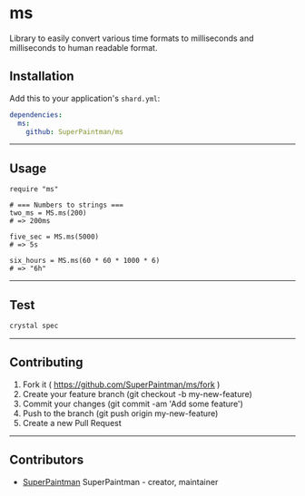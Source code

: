 # ms

Library to easily convert various time formats to milliseconds and
milliseconds to human readable format.


## Installation

Add this to your application's `shard.yml`:

```yaml
dependencies:
  ms:
    github: SuperPaintman/ms
```


--------------------------------------------------------------------------------

## Usage

```crystal
require "ms"

# === Numbers to strings ===
two_ms = MS.ms(200)
# => 200ms

five_sec = MS.ms(5000)
# => 5s

six_hours = MS.ms(60 * 60 * 1000 * 6)
# => "6h"
```


--------------------------------------------------------------------------------

## Test

```sh
crystal spec
```


--------------------------------------------------------------------------------

## Contributing

1. Fork it ( https://github.com/SuperPaintman/ms/fork )
2. Create your feature branch (git checkout -b my-new-feature)
3. Commit your changes (git commit -am 'Add some feature')
4. Push to the branch (git push origin my-new-feature)
5. Create a new Pull Request


--------------------------------------------------------------------------------

## Contributors

- [SuperPaintman](https://github.com/SuperPaintman) SuperPaintman - creator, maintainer
